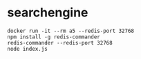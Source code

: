 # searchengine
```
docker run -it --rm a5 --redis-port 32768
npm install -g redis-commander
redis-commander --redis-port 32768
node index.js
```
